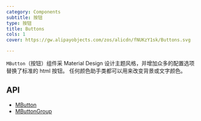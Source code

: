 ```yaml
---
category: Components
subtitle: 按钮
type: 按钮
title: Buttons
cols: 1
cover: https://gw.alipayobjects.com/zos/alicdn/fNUKzY1sk/Buttons.svg

---
```


`MButton`（按钮）组件采 Material Design 设计主题风格，并增加众多的配置选项替换了标准的 html 按钮。 任何颜色助手类都可以用来改变背景或文字颜色。

## API

- [MButton](/docs/api/MButton)
- [MButtonGroup](/docs/api/MButtonGroup)